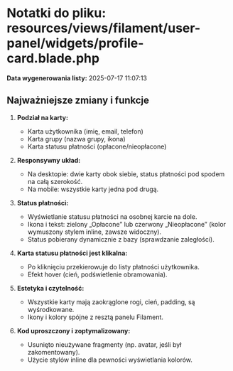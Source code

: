 # Notatki do pliku: resources/views/filament/user-panel/widgets/profile-card.blade.php

**Data wygenerowania listy:** 2025-07-17 11:07:13

## Najważniejsze zmiany i funkcje

1. **Podział na karty:**
   - Karta użytkownika (imię, email, telefon)
   - Karta grupy (nazwa grupy, ikona)
   - Karta statusu płatności (opłacone/nieopłacone)

2. **Responsywny układ:**
   - Na desktopie: dwie karty obok siebie, status płatności pod spodem na całą szerokość.
   - Na mobile: wszystkie karty jedna pod drugą.

3. **Status płatności:**
   - Wyświetlanie statusu płatności na osobnej karcie na dole.
   - Ikona i tekst: zielony „Opłacone” lub czerwony „Nieopłacone” (kolor wymuszony stylem inline, zawsze widoczny).
   - Status pobierany dynamicznie z bazy (sprawdzanie zaległości).

4. **Karta statusu płatności jest klikalna:**
   - Po kliknięciu przekierowuje do listy płatności użytkownika.
   - Efekt hover (cień, podświetlenie obramowania).

5. **Estetyka i czytelność:**
   - Wszystkie karty mają zaokrąglone rogi, cień, padding, są wyśrodkowane.
   - Ikony i kolory spójne z resztą panelu Filament.

6. **Kod uproszczony i zoptymalizowany:**
   - Usunięto nieużywane fragmenty (np. avatar, jeśli był zakomentowany).
   - Użycie stylów inline dla pewności wyświetlania kolorów. 
